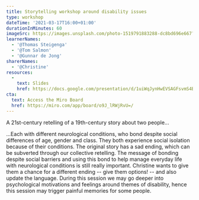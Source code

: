```yaml
---
title: Storytelling workshop around disability issues
type: workshop
dateTime: '2021-03-17T16:00+01:00'
durationInMinutes: 60
imageSrc: https://images.unsplash.com/photo-1519791883288-dc8bd696e667?ixid=MXwxMjA3fDB8MHxwaG90by1wYWdlfHx8fGVufDB8fHw%3D&ixlib=rb-1.2.1&auto=format&fit=crop&w=1950&q=80
learnerNames:
  - '@Thomas Steigenga'
  - '@Tom Salmon'
  - '@Gunnar de Jong'
sharerNames: 
  - '@Christine'
resources:
  -
    text: Slides
    href: https://docs.google.com/presentation/d/1uiWqJynHwEVSAGFsvmS4B2YCcT87QiCw0ST4GzN4iXE/edit?usp=sharing
cta:
  text: Access the Miro Board
  href: https://miro.com/app/board/o9J_lRWjRvU=/
---
```

A 21st-century retelling of a 19th-century story about two people...
<!--more-->
...Each with different neurological conditions, who bond despite social differences of age, gender and class. They both experience social isolation because of their conditions. The original story has a sad ending, which can be subverted through our collective retelling. The message of bonding despite social barriers and using this bond to help manage everyday life with neurological conditions is still really important. Christine wants to give them a chance for a different ending -- give them options! -- and also update the language.
During this session we may go deeper into psychological motivations and feelings around themes of disability, hence this session may trigger painful memories for some people.

<div class="typeform-widget" data-url="https://form.typeform.com/to/ho5zgjEx?typeform-medium=embed-snippet" data-transparency="100" data-hide-headers="true" data-hide-footer="true" style="width: 100%; height: 500px;"></div> <script> (function() { var qs,js,q,s,d=document, gi=d.getElementById, ce=d.createElement, gt=d.getElementsByTagName, id="typef_orm", b="https://embed.typeform.com/"; if(!gi.call(d,id)) { js=ce.call(d,"script"); js.id=id; js.src=b+"embed.js"; q=gt.call(d,"script")[0]; q.parentNode.insertBefore(js,q) } })() </script>
